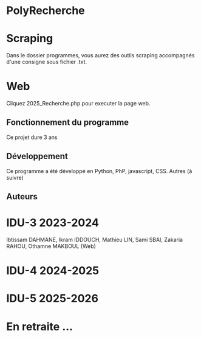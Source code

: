 # PolyRecherche

# Scraping

Dans le dossier programmes, vous aurez des outils scraping accompagnés d'une consigne sous fichier .txt.

# Web

Cliquez 2025_Recherche.php pour executer la page web.

## Fonctionnement du programme

Ce projet dure 3 ans

## Développement

Ce programme a été développé en Python, PhP, javascript, CSS.
Autres (à suivre)

## Auteurs

# IDU-3 2023-2024

Ibtissam DAHMANE, Ikram IDDOUCH, Mathieu LIN, Sami SBAI, Zakaria RAHOU, Othamne MAKBOUL (Web)

# IDU-4 2024-2025

# IDU-5 2025-2026

# En retraite ...
